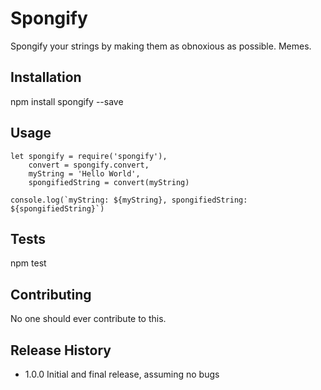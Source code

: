 Spongify
=========

Spongify your strings by making them as obnoxious as possible.  Memes.

## Installation

  npm install spongify --save

## Usage

  ```
  let spongify = require('spongify'),
      convert = spongify.convert,
      myString = 'Hello World',
      spongifiedString = convert(myString)

  console.log(`myString: ${myString}, spongifiedString: ${spongifiedString}`)
  ```

## Tests

  npm test

## Contributing

No one should ever contribute to this.

## Release History

* 1.0.0 Initial and final release, assuming no bugs
